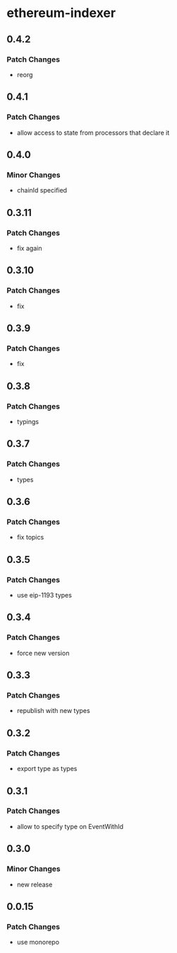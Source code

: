 # ethereum-indexer

## 0.4.2

### Patch Changes

- reorg

## 0.4.1

### Patch Changes

- allow access to state from processors that declare it

## 0.4.0

### Minor Changes

- chainId specified

## 0.3.11

### Patch Changes

- fix again

## 0.3.10

### Patch Changes

- fix

## 0.3.9

### Patch Changes

- fix

## 0.3.8

### Patch Changes

- typings

## 0.3.7

### Patch Changes

- types

## 0.3.6

### Patch Changes

- fix topics

## 0.3.5

### Patch Changes

- use eip-1193 types

## 0.3.4

### Patch Changes

- force new version

## 0.3.3

### Patch Changes

- republish with new types

## 0.3.2

### Patch Changes

- export type as types

## 0.3.1

### Patch Changes

- allow to specify type on EventWithId

## 0.3.0

### Minor Changes

- new release

## 0.0.15

### Patch Changes

- use monorepo
